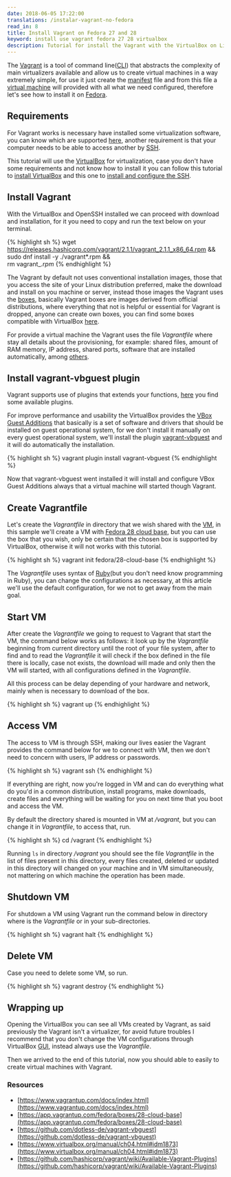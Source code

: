 ```yaml
---
date: 2018-06-05 17:22:00
translations: /instalar-vagrant-no-fedora
read_in: 8
title: Install Vagrant on Fedora 27 and 28
keyword: install use vagrant fedora 27 28 virtualbox
description: Tutorial for install the Vagrant with the VirtualBox on Linux Fedora, making easier the creation and management of virtual machines.
---
```


The [Vagrant](https://www.vagrantup.com) is a tool of command line([CLI](https://en.wikipedia.org/wiki/Command-line_interface)) that abstracts the complexity of main virtualizers available and allow us to create virtual machines in a way extremely simple, for use it just create the [manifest](https://en.wikipedia.org/wiki/Manifest_file) file and from this file a [virtual machine](https://en.wikipedia.org/wiki/Virtual_machine) will provided with all what we need configured, therefore let's see how to install it on [Fedora](https://getfedora.org).

## Requirements

For Vagrant works is necessary have installed some virtualization software, you can know which are supported [here](https://www.vagrantup.com/docs/providers/),
another requirement is that your computer needs to be able to access another by [SSH](https://en.wikipedia.org/wiki/Secure_Shell).

This tutorial will use the [VirtualBox](https://www.virtualbox.org/) for virtualization, case you don't have some requirements and not know how to install it you can follow this tutorial to [install VirtualBox](/install-virtualbox-on-fedora) and this one to [install and configure the SSH](generate-key-ssh-on-linux).

## Install Vagrant

With the VirtualBox and OpenSSH installed we can proceed with download and installation, for it you need to copy and run the text below on your terminal.

{% highlight sh %}
wget https://releases.hashicorp.com/vagrant/2.1.1/vagrant_2.1.1_x86_64.rpm && \
sudo dnf install -y ./vagrant*.rpm && \
rm vagrant_*.rpm*
{% endhighlight %}

The Vagrant by default not uses conventional installation images, those that you access the site of your Linux distribution preferred, make the download and install on you machine or server, instead those images the Vagrant uses the [boxes](https://www.vagrantup.com/docs/boxes.html), basically Vagrant boxes are images derived from official distributions, where everything that not is helpful or essential for Vagrant is dropped, anyone can create own boxes, you can find some boxes compatible with VirtualBox [here](https://app.vagrantup.com/boxes/search?utf8=%E2%9C%93&sort=created&provider=virtualbox&q=).

For provide a virtual machine the Vagrant uses the file *Vagrantfile* where stay all details about the provisioning, for example: shared files, amount of RAM memory, IP address, shared ports, software that are installed automatically, among [others](https://www.vagrantup.com/docs/vagrantfile/).

## Install vagrant-vbguest plugin

Vagrant supports use of plugins that extends your functions, [here](https://github.com/hashicorp/vagrant/wiki/Available-Vagrant-Plugins) you find some available plugins.

For improve performance and usability the VirtualBox provides the [VBox Guest Additions](https://www.virtualbox.org/manual/ch04.html#idm1873) that basically is a set of software and drivers that should be installed on guest operational system, for we don't install it manually on every guest operational system, we'll install the plugin [vagrant-vbguest](https://github.com/dotless-de/vagrant-vbguest) and it will do automatically the installation.

{% highlight sh %}
vagrant plugin install vagrant-vbguest
{% endhighlight %}

Now that vagrant-vbguest went installed it will install and configure VBox Guest Additions always that a virtual machine will started though Vagrant.

## Create Vagrantfile

Let's create the *Vagrantfile* in directory that we wish shared with the [VM](https://en.wikipedia.org/wiki/Virtual_machine), in this sample we'll create a VM with [Fedora 28 cloud base](https://alt.fedoraproject.org/cloud/), but you can use the box that you wish, only be certain that the chosen box is supported by VirtualBox, otherwise it will not works with this tutorial.

{% highlight sh %}
vagrant init fedora/28-cloud-base
{% endhighlight %}

The *Vagrantfile* uses syntax of [Ruby](https://www.ruby-lang.org/)(but you don't need know programming in Ruby), you can change the configurations as necessary, at this article we'll use the default configuration, for we not to get away from the main goal.

## Start VM

After create the *Vagrantfile* we going to request to Vagrant that start the VM, the command below works as follows: it look up by the *Vagrantfile* beginning from current directory until the root of your file system, after to find and to read the *Vagrantfile* it will check if the box defined in the file there is locally, case not exists, the download will made and only then the VM will started, with all configurations defined in the *Vagrantfile*.

All this process can be delay depending of your hardware and network, mainly when is necessary to download of the box.

{% highlight sh %}
vagrant up
{% endhighlight %}

## Access VM

The access to VM is through SSH, making our lives easier the Vagrant provides the command below for we to connect with VM, then we don't need to concern with users, IP address or passwords.

{% highlight sh %}
vagrant ssh
{% endhighlight %}

If everything are right, now you're logged in VM and can do everything what do you'd in a common distribution, install programs, make downloads, create files and everything will be waiting for you on next time that you boot and access the VM.

By default the directory shared is mounted in VM at */vagrant*, but you can change it in *Vagrantfile*, to access that, run.

{% highlight sh %}
cd /vagrant
{% endhighlight %}

Running ```ls``` in directory */vagrant* you should see the file *Vagrantfile* in the list of files present in this directory, every files created, deleted or updated in this directory will changed on your machine and in VM simultaneously, not mattering on which machine the operation has been made.

## Shutdown VM

For shutdown a VM using Vagrant run the command below in directory where is the *Vagrantfile* or in your sub-directories.

{% highlight sh %}
vagrant halt
{% endhighlight %}

## Delete VM

Case you need to delete some VM, so run.

{% highlight sh %}
vagrant destroy
{% endhighlight %}

## Wrapping up

Opening the VirtualBox you can see all VMs created by Vagrant, as said previously the Vagrant isn't a virtualizer, for avoid future troubles I recommend that you don't change the VM configurations through VirtualBox [GUI](https://en.wikipedia.org/wiki/Graphical_user_interface), instead always use the *Vagrantfile*.

Then we arrived to the end of this tutorial, now you should able to easily to create virtual machines with Vagrant.

### Resources

* [https://www.vagrantup.com/docs/index.html](https://www.vagrantup.com/docs/index.html)
* [https://app.vagrantup.com/fedora/boxes/28-cloud-base](https://app.vagrantup.com/fedora/boxes/28-cloud-base)
* [https://github.com/dotless-de/vagrant-vbguest](https://github.com/dotless-de/vagrant-vbguest)
* [https://www.virtualbox.org/manual/ch04.html#idm1873](https://www.virtualbox.org/manual/ch04.html#idm1873)
* [https://github.com/hashicorp/vagrant/wiki/Available-Vagrant-Plugins](https://github.com/hashicorp/vagrant/wiki/Available-Vagrant-Plugins)
